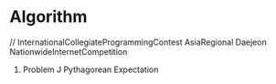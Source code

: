# Algorithm
// InternationalCollegiateProgrammingContest AsiaRegional Daejeon NationwideInternetCompetition 
1. Problem J Pythagorean Expectation 
